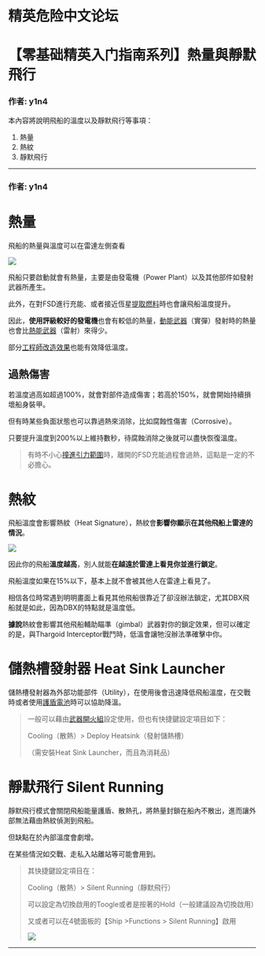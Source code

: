 




精英危险中文论坛
=========







 




# 【零基础精英入门指南系列】熱量與靜默飛行





### 作者: y1n4



本內容將說明飛船的溫度以及靜默飛行等事項：


1. 熱量
2. 熱紋
3. 靜默飛行






---



### 作者: y1n4



熱量
==


飛船的熱量與溫度可以在雷達左側查看  

![](https://qiniu.elitedanger.cn/assets/files/2021-05-14/1620996258-473483-heat01.jpeg)


飛船只要啟動就會有熱量，主要是由發電機（Power Plant）以及其他部件如發射武器所產生。  

此外，在對FSD進行充能、或者接近恆星[提取燃料](https://forum.elitedanger.cn/d/734/3)時也會讓飛船溫度提升。  

因此，**使用評級較好的發電機**也會有較低的熱量，[動能武器](https://forum.elitedanger.cn/d/770)（實彈）發射時的熱量也會比[熱能武器](https://forum.elitedanger.cn/d/770)（雷射）來得少。  

部分[工程師改造效果](https://forum.elitedanger.cn/d/766)也能有效降低溫度。


過熱傷害
----


若溫度過高如超過100%，就會對部件造成傷害；若高於150%，就會開始持續損壞船身裝甲。  

但有時某些負面狀態也可以靠過熱來消除，比如腐蝕性傷害（Corrosive）。  

只要提升溫度到200%以上維持數秒，待腐蝕消除之後就可以盡快恢復溫度。



> 有時不小心[撞進引力範圍](https://forum.elitedanger.cn/d/731)時，離開的FSD充能過程會過熱，這點是一定的不必擔心。
> 
> 


熱紋
==


飛船溫度會影響熱紋（Heat Signature），熱紋會**影響你顯示在其他飛船上雷達的情況**。  

![](https://qiniu.elitedanger.cn/assets/files/2021-04-18/1618761125-961925-heatsignfuelwithdes.jpeg)  

因此你的飛船**溫度越高**，別人就能**在越遠於雷達上看見你並進行鎖定**。  

飛船溫度如果在15%以下，基本上就不會被其他人在雷達上看見了。  

相信各位時常遇到明明畫面上看見其他飛船很靠近了卻沒辦法鎖定，尤其DBX飛船就是如此，因為DBX的特點就是溫度低。  

**據說**熱紋會影響其他飛船輔助瞄準（gimbal）武器對你的鎖定效果，但可以確定的是，與Thargoid Interceptor戰鬥時，低溫會讓牠沒辦法準確擊中你。


儲熱槽發射器 Heat Sink Launcher
=========================


儲熱槽發射器為外部功能部件（Utility），在使用後會迅速降低飛船溫度，在交戰時或者使用[護盾電池](https://forum.elitedanger.cn/d/769/2)時可以協助降溫。



> 一般可以藉由[武器開火組](https://forum.elitedanger.cn/d/732/3)設定使用，但也有快捷鍵設定項目如下：  
> 
> Cooling（散熱）> Deploy Heatsink（發射儲熱槽）  
> 
> （需安裝Heat Sink Launcher，而且為消耗品）
> 
> 


靜默飛行 Silent Running
===================


靜默飛行模式會關閉飛船能量護盾、散熱孔，將熱量封鎖在船內不散出，進而讓外部無法藉由熱紋偵測到飛船。  

但缺點在於內部溫度會劇增。  

在某些情況如交戰、走私入站離站等可能會用到。



> 其快捷鍵設定項目在：  
> 
> Cooling（散熱）> Silent Running（靜默飛行）  
> 
> 可以設定為切換啟用的Toogle或者是按著的Hold（一般建議設為切換啟用）  
> 
> 又或者可以在4號面板的【Ship >Functions > Silent Running】啟用  
> 
> ![](https://qiniu.elitedanger.cn/assets/files/2021-01-02/1609563112-335627-4internalpanelshipfunctiondes.png)
> 
> 






---










